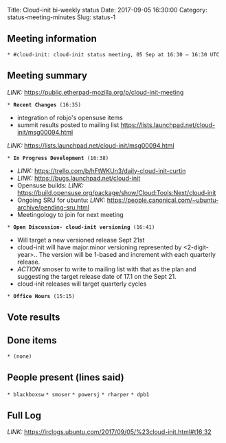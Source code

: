 Title: Cloud-init bi-weekly status
Date: 2017-09-05 16:30:00
Category: status-meeting-minutes
Slug: status-1

Meeting information
-------------------

`* #cloud-init: cloud-init status meeting, 05 Sep at 16:30 — 16:30 UTC`

Meeting summary
---------------

*LINK:* <https://public.etherpad-mozilla.org/p/cloud-init-meeting>

`* `**`Recent Changes`**` (16:35)`

 * integration of robjo's opensuse items
 * summit results posted to mailing list https://lists.launchpad.net/cloud-init/msg00094.html

*LINK:* <https://lists.launchpad.net/cloud-init/msg00094.html>

`* `**`In Progress Development`**` (16:38)`

 * *LINK:* <https://trello.com/b/hFtWKUn3/daily-cloud-init-curtin>
 * *LINK:* <https://bugs.launchpad.net/cloud-init>
 * Opensuse builds: *LINK:* <https://build.opensuse.org/package/show/Cloud:Tools:Next/cloud-init>
 * Ongoing SRU for ubuntu: *LINK:* <https://people.canonical.com/~ubuntu-archive/pending-sru.html>
 * Meetingology to join for next meeting

`* `**`Open Discussion- cloud-init versioning`**` (16:41)`

  * Will target a new versioned release Sept 21st
  * cloud-init will have major.minor versioning represented by <2-digit-year>.<minor>. The <minor> version will be 1-based and increment with each quarterly release.
  * *ACTION* smoser to write to mailing list with that as the plan and suggesting the target release date of 17.1 on the Sept 21.
  * cloud-init releases will target quarterly cycles

`* `**`Office Hours`**` (15:15)`


Vote results
------------

Done items
----------

`* (none)`

People present (lines said)
---------------------------

`* blackboxsw`
`* smoser`
`* powersj`
`* rharper`
`* dpb1`

Full Log
--------

*LINK:* <https://irclogs.ubuntu.com/2017/09/05/%23cloud-init.html#t16:32>

